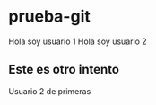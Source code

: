 # prueba-git
Hola soy usuario 1
Hola soy usuario 2

## Este es otro intento 
Usuario 2 de primeras

